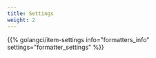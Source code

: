 ```yaml
---
title: Settings
weight: 2
---
```


{{% golangci/item-settings info="formatters_info" settings="formatter_settings" %}}

